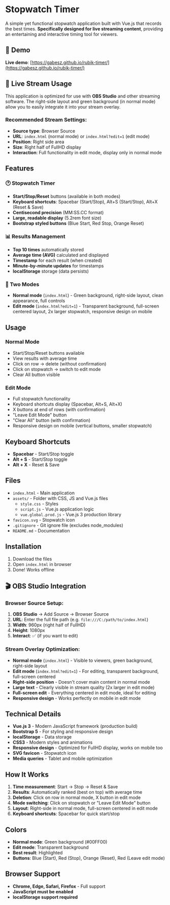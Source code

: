 # Stopwatch Timer

A simple yet functional stopwatch application built with Vue.js that records the best times. **Specifically designed for live streaming content**, providing an entertaining and interactive timing tool for viewers.

## 🚀 Demo

**Live demo**: [https://gabesz.github.io/rubik-timer/](https://gabesz.github.io/rubik-timer/)

## 🎥 Live Stream Usage

This application is optimized for use with **OBS Studio** and other streaming software. The right-side layout and green background (in normal mode) allow you to easily integrate it into your stream overlay.

### Recommended Stream Settings:
- **Source type**: Browser Source
- **URL**: `index.html` (normal mode) or `index.html?edit=1` (edit mode)
- **Position**: Right side area
- **Size**: Right half of FullHD display
- **Interaction**: Full functionality in edit mode, display only in normal mode

## Features

### 🕐 Stopwatch Timer
- **Start/Stop/Reset** buttons (available in both modes)
- **Keyboard shortcuts**: Spacebar (Start/Stop), Alt+S (Start/Stop), Alt+X (Reset & Save)
- **Centisecond precision** (MM:SS.CC format)
- **Large, readable display** (5.2rem font size)
- **Bootstrap styled buttons** (Blue Start, Red Stop, Orange Reset)

### 📊 Results Management
- **Top 10 times** automatically stored
- **Average time (AVG)** calculated and displayed
- **Timestamp** for each result (when created)
- **Minute-by-minute updates** for timestamps
- **localStorage** storage (data persists)

### 🎨 Two Modes
- **Normal mode** (`index.html`) - Green background, right-side layout, clean appearance, full controls
- **Edit mode** (`index.html?edit=1`) - Transparent background, full-screen centered layout, 2x larger stopwatch, responsive design on mobile

## Usage

### Normal Mode
- Start/Stop/Reset buttons available
- View results with average time
- Click on row → delete (without confirmation)
- Click on stopwatch → switch to edit mode
- Clear All button visible

### Edit Mode
- Full stopwatch functionality
- Keyboard shortcuts display (Spacebar, Alt+S, Alt+X)
- X buttons at end of rows (with confirmation)
- "Leave Edit Mode" button
- "Clear All" button (with confirmation)
- Responsive design on mobile (vertical buttons, smaller stopwatch)

## Keyboard Shortcuts

- **Spacebar** - Start/Stop toggle
- **Alt + S** - Start/Stop toggle
- **Alt + X** - Reset & Save

## Files

- `index.html` - Main application
- `assets/` - Folder with CSS, JS and Vue.js files
  - `style.css` - Styles
  - `script.js` - Vue.js application logic
  - `vue.global.prod.js` - Vue.js 3 production library
- `favicon.svg` - Stopwatch icon
- `.gitignore` - Git ignore file (excludes node_modules)
- `README.md` - Documentation

## Installation

1. Download the files
2. Open `index.html` in browser
3. Done! Works offline

## 🎬 OBS Studio Integration

### Browser Source Setup:
1. **OBS Studio** → Add Source → Browser Source
2. **URL**: Enter the full file path (e.g. `file:///C:/path/to/index.html`)
3. **Width**: 960px (right half of FullHD)
4. **Height**: 1080px
5. **Interact**: ✅ (if you want to edit)

### Stream Overlay Optimization:
- **Normal mode** (`index.html`) - Visible to viewers, green background, right-side layout
- **Edit mode** (`index.html?edit=1`) - For editing, transparent background, full-screen centered
- **Right-side position** - Doesn't cover main content in normal mode
- **Large text** - Clearly visible in stream quality (2x larger in edit mode)
- **Full-screen edit** - Everything centered in edit mode, ideal for editing
- **Responsive design** - Works perfectly on mobile in edit mode

## Technical Details

- **Vue.js 3** - Modern JavaScript framework (production build)
- **Bootstrap 5** - For styling and responsive design
- **localStorage** - Data storage
- **CSS3** - Modern styles and animations
- **Responsive design** - Optimized for FullHD display, works on mobile too
- **SVG favicon** - Stopwatch icon
- **Media queries** - Tablet and mobile optimization

## How It Works

1. **Time measurement**: Start → Stop → Reset & Save
2. **Results**: Automatically ranked (best on top) with average time
3. **Deletion**: Click on row in normal mode, X button in edit mode
4. **Mode switching**: Click on stopwatch or "Leave Edit Mode" button
5. **Layout**: Right-side in normal mode, full-screen centered in edit mode
6. **Keyboard shortcuts**: Spacebar for quick start/stop

## Colors

- **Normal mode**: Green background (#00FF00)
- **Edit mode**: Transparent background
- **Best result**: Highlighted
- **Buttons**: Blue (Start), Red (Stop), Orange (Reset), Red (Leave edit mode)

## Browser Support

- **Chrome, Edge, Safari, Firefox** - Full support
- **JavaScript must be enabled**
- **localStorage support required**
